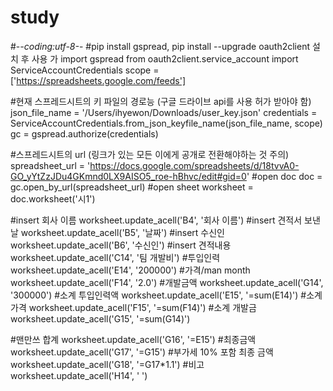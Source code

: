 # study

#-*-coding:utf-8-*-
#pip install gspread, pip install --upgrade oauth2client 설치 후 사용 가
import gspread
from oauth2client.service_account import ServiceAccountCredentials
scope = ['https://spreadsheets.google.com/feeds']

#현재 스프레드시트의 키 파일의 경로능 (구글 드라이브 api를 사용 허가 받아야 함)
json_file_name = '/Users/ihyewon/Downloads/user_key.json'
credentials = ServiceAccountCredentials.from_json_keyfile_name(json_file_name, scope)
gc = gspread.authorize(credentials)

#스프레드시트의 url (링크가 있는 모든 이에게 공개로 전환해야하는 것 주의)
spreadsheet_url = 'https://docs.google.com/spreadsheets/d/18tvvA0-GO_yYtZzJDu4GKmnd0LX9AISO5_roe-hBhvc/edit#gid=0'
#open doc
doc = gc.open_by_url(spreadsheet_url)
#open sheet
worksheet = doc.worksheet('시1')


#insert 회사 이름
worksheet.update_acell('B4', '회사 이름')
#insert 견적서 보낸 날
worksheet.update_acell('B5', '날짜')
#insert 수신인
worksheet.update_acell('B6', '수신인')
#insert 견적내용
worksheet.update_acell('C14', '팀 개발비')
#투입인력
worksheet.update_acell('E14', '200000')
#가격/man month
worksheet.update_acell('F14', '2.0')
#개발금액
worksheet.update_acell('G14', '300000')
#소계 투입인력액
worksheet.update_acell('E15', '=sum(E14)')
#소계 가격
worksheet.update_acell('F15', '=sum(F14)')
#소계 개발금
worksheet.update_acell('G15', '=sum(G14)')

#맨만쓰 합계
worksheet.update_acell('G16', '=E15')
#최종금액
worksheet.update_acell('G17', '=G15')
#부가세 10% 포함 최종 금액
worksheet.update_acell('G18', '=G17*1.1')
#비고
worksheet.update_acell('H14', ' ')
